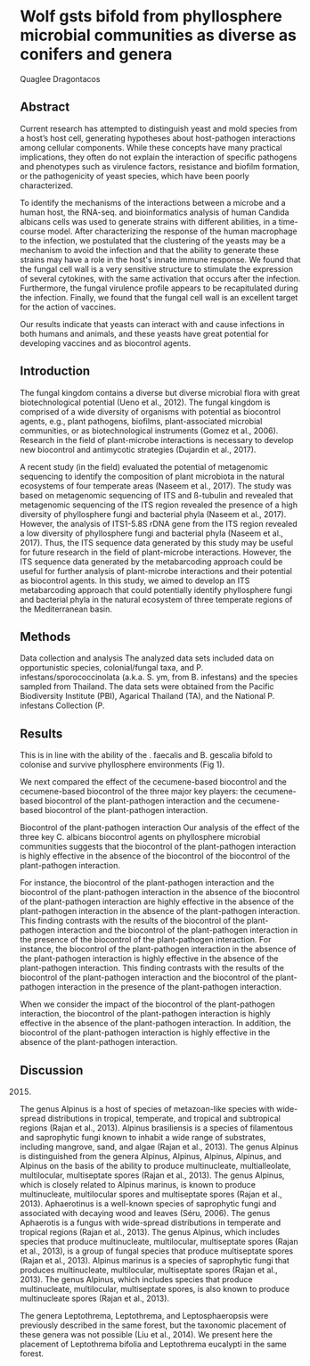 # Wolf gsts bifold from phyllosphere microbial communities as diverse as conifers and genera
Quaglee Dragontacos


## Abstract
Current research has attempted to distinguish yeast and mold species from a host’s host cell, generating hypotheses about host-pathogen interactions among cellular components. While these concepts have many practical implications, they often do not explain the interaction of specific pathogens and phenotypes such as virulence factors, resistance and biofilm formation, or the pathogenicity of yeast species, which have been poorly characterized.

To identify the mechanisms of the interactions between a microbe and a human host, the RNA-seq. and bioinformatics analysis of human Candida albicans cells was used to generate strains with different abilities, in a time-course model. After characterizing the response of the human macrophage to the infection, we postulated that the clustering of the yeasts may be a mechanism to avoid the infection and that the ability to generate these strains may have a role in the host's innate immune response. We found that the fungal cell wall is a very sensitive structure to stimulate the expression of several cytokines, with the same activation that occurs after the infection. Furthermore, the fungal virulence profile appears to be recapitulated during the infection. Finally, we found that the fungal cell wall is an excellent target for the action of vaccines.

Our results indicate that yeasts can interact with and cause infections in both humans and animals, and these yeasts have great potential for developing vaccines and as biocontrol agents.


## Introduction
The fungal kingdom contains a diverse but diverse microbial flora with great biotechnological potential (Ueno et al., 2012). The fungal kingdom is comprised of a wide diversity of organisms with potential as biocontrol agents, e.g., plant pathogens, biofilms, plant-associated microbial communities, or as biotechnological instruments (Gomez et al., 2006). Research in the field of plant-microbe interactions is necessary to develop new biocontrol and antimycotic strategies (Dujardin et al., 2017).

A recent study (in the field) evaluated the potential of metagenomic sequencing to identify the composition of plant microbiota in the natural ecosystems of four temperate areas (Naseem et al., 2017). The study was based on metagenomic sequencing of ITS and ß-tubulin and revealed that metagenomic sequencing of the ITS region revealed the presence of a high diversity of phyllosphere fungi and bacterial phyla (Naseem et al., 2017). However, the analysis of ITS1-5.8S rDNA gene from the ITS region revealed a low diversity of phyllosphere fungi and bacterial phyla (Naseem et al., 2017). Thus, the ITS sequence data generated by this study may be useful for future research in the field of plant-microbe interactions. However, the ITS sequence data generated by the metabarcoding approach could be useful for further analysis of plant-microbe interactions and their potential as biocontrol agents. In this study, we aimed to develop an ITS metabarcoding approach that could potentially identify phyllosphere fungi and bacterial phyla in the natural ecosystem of three temperate regions of the Mediterranean basin.


## Methods
Data collection and analysis
The analyzed data sets included data on opportunistic species, colonial/fungal taxa, and P. infestans/sporococcinolata (a.k.a. S. ym, from B. infestans) and the species sampled from Thailand. The data sets were obtained from the Pacific Biodiversity Institute (PBI), Agarical Thailand (TA), and the National P. infestans Collection (P.


## Results
This is in line with the ability of the . faecalis and B. gescalia bifold to colonise and survive phyllosphere environments (Fig 1).

We next compared the effect of the cecumene-based biocontrol and the cecumene-based biocontrol of the three major key players: the cecumene-based biocontrol of the plant-pathogen interaction and the cecumene-based biocontrol of the plant-pathogen interaction.

Biocontrol of the plant-pathogen interaction
Our analysis of the effect of the three key C. albicans biocontrol agents on phyllosphere microbial communities suggests that the biocontrol of the plant-pathogen interaction is highly effective in the absence of the biocontrol of the biocontrol of the plant-pathogen interaction.

For instance, the biocontrol of the plant-pathogen interaction and the biocontrol of the plant-pathogen interaction in the absence of the biocontrol of the plant-pathogen interaction are highly effective in the absence of the plant-pathogen interaction in the absence of the plant-pathogen interaction. This finding contrasts with the results of the biocontrol of the plant-pathogen interaction and the biocontrol of the plant-pathogen interaction in the presence of the biocontrol of the plant-pathogen interaction. For instance, the biocontrol of the plant-pathogen interaction in the absence of the plant-pathogen interaction is highly effective in the absence of the plant-pathogen interaction. This finding contrasts with the results of the biocontrol of the plant-pathogen interaction and the biocontrol of the plant-pathogen interaction in the presence of the plant-pathogen interaction.

When we consider the impact of the biocontrol of the plant-pathogen interaction, the biocontrol of the plant-pathogen interaction is highly effective in the absence of the plant-pathogen interaction. In addition, the biocontrol of the plant-pathogen interaction is highly effective in the absence of the plant-pathogen interaction.


## Discussion
 2015.

The genus Alpinus is a host of species of metazoan-like species with wide-spread distributions in tropical, temperate, and tropical and subtropical regions (Rajan et al., 2013). Alpinus brasiliensis is a species of filamentous and saprophytic fungi known to inhabit a wide range of substrates, including mangrove, sand, and algae (Rajan et al., 2013). The genus Alpinus is distinguished from the genera Alpinus, Alpinus, Alpinus, Alpinus, and Alpinus on the basis of the ability to produce multinucleate, multialleolate, multilocular, multiseptate spores (Rajan et al., 2013). The genus Alpinus, which is closely related to Alpinus marinus, is known to produce multinucleate, multilocular spores and multiseptate spores (Rajan et al., 2013). Aphaerotinus is a well-known species of saprophytic fungi and associated with decaying wood and leaves (Séru, 2006). The genus Aphaerotis is a fungus with wide-spread distributions in temperate and tropical regions (Rajan et al., 2013). The genus Alpinus, which includes species that produce multinucleate, multilocular, multiseptate spores (Rajan et al., 2013), is a group of fungal species that produce multiseptate spores (Rajan et al., 2013). Alpinus marinus is a species of saprophytic fungi that produces multinucleate, multilocular, multiseptate spores (Rajan et al., 2013). The genus Alpinus, which includes species that produce multinucleate, multilocular, multiseptate spores, is also known to produce multinucleate spores (Rajan et al., 2013).

The genera Leptothrema, Leptothrema, and Leptosphaeropsis were previously described in the same forest, but the taxonomic placement of these genera was not possible (Liu et al., 2014). We present here the placement of Leptothrema bifolia and Leptothrema eucalypti in the same forest.
